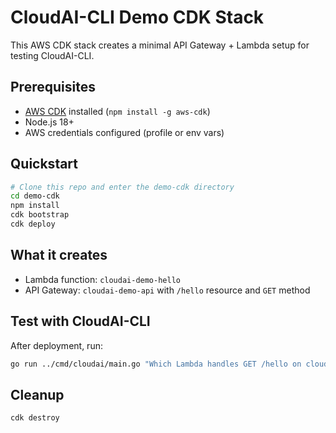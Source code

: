 # CloudAI-CLI Demo CDK Stack

This AWS CDK stack creates a minimal API Gateway + Lambda setup for testing CloudAI-CLI.

## Prerequisites
- [AWS CDK](https://docs.aws.amazon.com/cdk/latest/guide/getting_started.html) installed (`npm install -g aws-cdk`)
- Node.js 18+
- AWS credentials configured (profile or env vars)

## Quickstart

```sh
# Clone this repo and enter the demo-cdk directory
cd demo-cdk
npm install
cdk bootstrap
cdk deploy
```

## What it creates
- Lambda function: `cloudai-demo-hello`
- API Gateway: `cloudai-demo-api` with `/hello` resource and `GET` method

## Test with CloudAI-CLI
After deployment, run:
```sh
go run ../cmd/cloudai/main.go "Which Lambda handles GET /hello on cloudai-demo-api?"
```

## Cleanup
```sh
cdk destroy
``` 